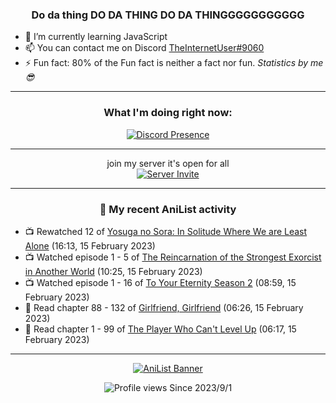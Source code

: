 <div align="center">

### Do da thing DO DA THING DO DA THINGGGGGGGGGGG
</div>

- 🌱 I’m currently learning JavaScript
- 📫 You can contact me on Discord [TheInternetUser#9060](https://discord.com/users/534117072796385300)
- ⚡ Fun fact: 80% of the Fun fact is neither a fact nor fun. _Statistics by me 😎_
<hr>

<div align="center">

### What I'm doing right now:
[![Discord Presence](https://lanyard.cnrad.dev/api/534117072796385300)](https://discord.com/users/534117072796385300)
<hr>

join my server it's open for all <br>
[![Server Invite](https://invidget.switchblade.xyz/bfYgVHxrSs)](https://discord.gg/bfYgVHxrSs)

<hr>
  
### 🌸 My recent AniList activity

</div>

<!-- ANILIST_ACTIVITY:start -->

-   📺 Rewatched 12 of [Yosuga no Sora: In Solitude Where We are Least Alone](https://anilist.co/anime/8861) (16:13, 15 February 2023)
-   📺 Watched episode 1 - 5 of [The Reincarnation of the Strongest Exorcist in Another World](https://anilist.co/anime/144553) (10:25, 15 February 2023)
-   📺 Watched episode 1 - 16 of [To Your Eternity Season 2](https://anilist.co/anime/138565) (08:59, 15 February 2023)
-   📖 Read chapter 88 - 132 of [Girlfriend, Girlfriend](https://anilist.co/manga/116266) (06:26, 15 February 2023)
-   📖 Read chapter 1 - 99 of [The Player Who Can't Level Up](https://anilist.co/manga/130511) (06:17, 15 February 2023)

<!-- ANILIST_ACTIVITY:end -->
<hr>

<div align="center">

[![AniList Banner](https://img.anili.st/User/929966)](https://anilist.co/user/TheInternetUser)

![Profile views](https://gpvc.arturio.dev/TheInternetUse7) Since 2023/9/1

</div>
